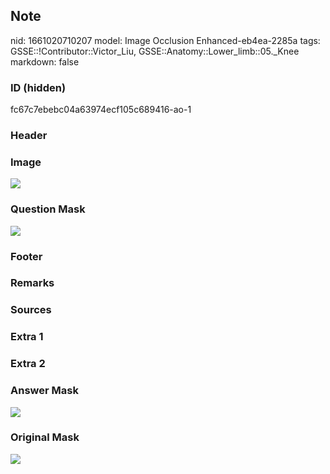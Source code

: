 ## Note
nid: 1661020710207
model: Image Occlusion Enhanced-eb4ea-2285a
tags: GSSE::!Contributor::Victor_Liu, GSSE::Anatomy::Lower_limb::05._Knee
markdown: false

### ID (hidden)
fc67c7ebebc04a63974ecf105c689416-ao-1

### Header


### Image
<img src="tmpctbo768z.png">

### Question Mask
<img src="fc67c7ebebc04a63974ecf105c689416-ao-1-Q.svg">

### Footer


### Remarks


### Sources


### Extra 1


### Extra 2


### Answer Mask
<img src="fc67c7ebebc04a63974ecf105c689416-ao-1-A.svg">

### Original Mask
<img src="fc67c7ebebc04a63974ecf105c689416-ao-O.svg">
